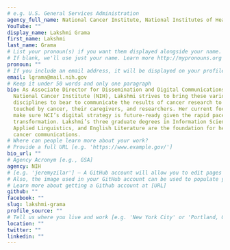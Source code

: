```yaml
---
# e.g. U.S. General Services Administration
agency_full_name: National Cancer Institute, National Institutes of Health
YouTube: ""
display_name: Lakshmi Grama
first_name: Lakshmi
last_name: Grama
# List your pronoun(s) if you want them displayed alongside your name.
# If blank, we'll use just your name. Learn more http://mypronouns.org
pronoun: ""
# If you include an email address, it will be displayed on your profile page
email: lgrama@mail.nih.gov
# Keep it under 50 words and only one paragraph
bio: As Associate Director for Dissemination and Digital Communications at the
  National Cancer Institute (NIH), Lakshmi strives to bring these various
  disciplines to bear to communicate the results of cancer research to people
  touched by cancer, their caregivers, and researchers. Her current focus is to
  make sure NCI’s digital strategy is future-ready given the rapid pace of
  transformation. Lakshmi’s three graduate degrees in Information Science,
  Applied Linguistics, and English Literature are the foundation for her work in
  cancer communications.
# Where can people learn more about your work?
# Provide a full URL [e.g. 'https://www.example.gov/']
bio_url: ""
# Agency Acronym [e.g., GSA]
agency: NIH
# [e.g. 'jeremyzilar'] — A GitHub account will allow you to edit pages on Digital.gov.
# Also, the image used in your GitHub account can be used to populate your digital.gov profile photo.
# Learn more about getting a Github account at [URL]
github: ""
facebook: ""
slug: lakshmi-grama
profile_source: ""
# Tell us where you live and work [e.g. 'New York City' or 'Portland, OR']
location: ""
twitter: ""
linkedin: ""
---
```

